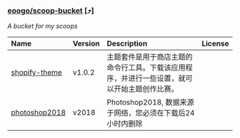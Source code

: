 ### <a name="eoogo_scoop-bucket" id="eoogo_scoop-bucket"></a>[eoogo/scoop-bucket](https://github.com/eoogo/scoop-bucket) [&#x2934;]
 *A bucket for my scoops*

| Name | Version | Description | License |
| :--- | :--- | :--- | :--- |
| [shopify-theme](https://shopify.github.io/themekit/#installation) | v1.0.2 | 主题套件是用于商店主题的命令行工具。下载该应用程序，并进行一些设置，就可以开始主题创作比赛。 |  |
| [photoshop2018](https://github.com/eoogo/scoop-bucket/releases/tag/2018) | v2018 | Photoshop2018, 数据来源于网络，您必须在下载后24小时内删除 |  |